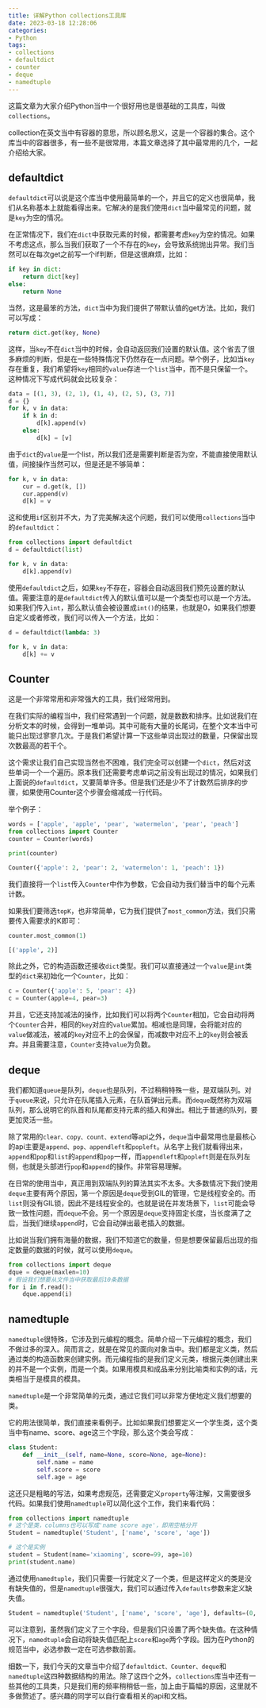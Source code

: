 ```yaml
---
title: 详解Python collections工具库
date: 2023-03-18 12:28:06
categories: 
- Python
tags:
- collections
- defaultdict
- counter
- deque
- namedtuple
---
```


这篇文章为大家介绍Python当中一个很好用也是很基础的工具库，叫做`collections`。

collection在英文当中有容器的意思，所以顾名思义，这是一个容器的集合。这个库当中的容器很多，有一些不是很常用，本篇文章选择了其中最常用的几个，一起介绍给大家。

## defaultdict

`defaultdict`可以说是这个库当中使用最简单的一个，并且它的定义也很简单，我们从名称基本上就能看得出来。它解决的是我们使用`dict`当中最常见的问题，就是`key`为空的情况。

在正常情况下，我们在`dict`中获取元素的时候，都需要考虑`key`为空的情况。如果不考虑这点，那么当我们获取了一个不存在的`key`，会导致系统抛出异常。我们当然可以在每次get之前写一个if判断，但是这很麻烦，比如：

```python
if key in dict:
    return dict[key]
else:
    return None
```

当然，这是最笨的方法，`dict`当中为我们提供了带默认值的get方法。比如，我们可以写成：

```python
return dict.get(key, None)
```

这样，当`key`不在`dict`当中的时候，会自动返回我们设置的默认值。这个省去了很多麻烦的判断，但是在一些特殊情况下仍然存在一点问题。举个例子，比如当`key`存在重复，我们希望将`key`相同的`value`存进一个`list`当中，而不是只保留一个。这种情况下写成代码就会比较复杂：

```python
data = [(1, 3), (2, 1), (1, 4), (2, 5), (3, 7)]
d = {}
for k, v in data:
    if k in d:
        d[k].append(v)
    else:
        d[k] = [v]
```

由于`dict`的`value`是一个list，所以我们还是需要判断是否为空，不能直接使用默认值，间接操作当然可以，但是还是不够简单：

```python
for k, v in data:
    cur = d.get(k, [])
    cur.append(v)
    d[k] = v
```

这和使用`if`区别并不大，为了完美解决这个问题，我们可以使用`collections`当中的`defaultdict`：

```python
from collections import defaultdict
d = defaultdict(list)

for k, v in data:
    d[k].append(v)
```

使用`defaultdict`之后，如果`key`不存在，容器会自动返回我们预先设置的默认值。需要注意的是`defaultdict`传入的默认值可以是一个类型也可以是一个方法。如果我们传入`int`，那么默认值会被设置成`int()`的结果，也就是0，如果我们想要自定义或者修改，我们可以传入一个方法，比如：

```python
d = defaultdict(lambda: 3)

for k, v in data:
    d[k] += v
```

## Counter

这是一个非常常用和非常强大的工具，我们经常用到。

在我们实际的编程当中，我们经常遇到一个问题，就是数数和排序。比如说我们在分析文本的时候，会得到一堆单词。其中可能有大量的长尾词，在整个文本当中可能只出现过寥寥几次。于是我们希望计算一下这些单词出现过的数量，只保留出现次数最高的若干个。

这个需求让我们自己实现当然也不困难，我们完全可以创建一个`dict`，然后对这些单词一个一个遍历。原本我们还需要考虑单词之前没有出现过的情况，如果我们上面说的`defaultdict`，又要简单许多。但是我们还是少不了计数然后排序的步骤，如果使用Counter这个步骤会缩减成一行代码。

举个例子：

```python
words = ['apple', 'apple', 'pear', 'watermelon', 'pear', 'peach']
from collections import Counter
counter = Counter(words)

print(counter)

Counter({'apple': 2, 'pear': 2, 'watermelon': 1, 'peach': 1})
```

我们直接将一个`list`传入`Counter`中作为参数，它会自动为我们替当中的每个元素计数。

如果我们要筛选`topK`，也非常简单，它为我们提供了`most_common`方法，我们只需要传入需要求的K即可：

```python
counter.most_common(1)

[('apple', 2)]
```

除此之外，它的构造函数还接收`dict`类型。我们可以直接通过一个`value`是`int`类型的`dict`来初始化一个`Counter`，比如：

```python
c = Counter({'apple': 5, 'pear': 4})
c = Counter(apple=4, pear=3)
```

并且，它还支持加减法的操作，比如我们可以将两个`Counter`相加，它会自动将两个`Counter`合并，相同的`key`对应的`value`累加。相减也是同理，会将能对应的`value`做减法，被减的`key`对应不上的会保留，而减数中对应不上的`key`则会被丢弃。并且需要注意，`Counter`支持`value`为负数。

## deque

我们都知道`queue`是队列，`deque`也是队列，不过稍稍特殊一些，是双端队列。对于`queue`来说，只允许在队尾插入元素，在队首弹出元素。而`deque`既然称为双端队列，那么说明它的队首和队尾都支持元素的插入和弹出。相比于普通的队列，要更加灵活一些。

除了常用的`clear、copy、count、extend`等api之外，`deque`当中最常用也是最核心的api主要是`append、pop、appendleft`和`popleft`。从名字上我们就看得出来，`append`和`pop`和`list`的`append`和`pop`一样，而`appendleft`和`popleft`则是在队列左侧，也就是头部进行`pop`和`append`的操作。非常容易理解。

在日常的使用当中，真正用到双端队列的算法其实不太多。大多数情况下我们使用`deque`主要有两个原因，第一个原因是`deque`受到GIL的管理，它是线程安全的。而`list`则没有GIL锁，因此不是线程安全的。也就是说在并发场景下，`list`可能会导致一致性问题，而`deque`不会。另一个原因是`deque`支持固定长度，当长度满了之后，当我们继续`append`时，它会自动弹出最老插入的数据。

比如说当我们拥有海量的数据，我们不知道它的数量，但是想要保留最后出现的指定数量的数据的时候，就可以使用`deque`。

```python
from collections import deque
dque = deque(maxlen=10)
# 假设我们想要从文件当中获取最后10条数据
for i in f.read():
    dque.append(i)
```

## namedtuple

`namedtuple`很特殊，它涉及到元编程的概念。简单介绍一下元编程的概念，我们不做过多的深入。简而言之，就是在常见的面向对象当中。我们都是定义类，然后通过类的构造函数来创建实例。而元编程指的是我们定义元类，根据元类创建出来的并不是一个实例，而是一个类。如果用模具和成品来分别比喻类和实例的话，元类相当于是模具的模具。

`namedtuple`是一个非常简单的元类，通过它我们可以非常方便地定义我们想要的类。

它的用法很简单，我们直接来看例子。比如如果我们想要定义一个学生类，这个类当中有name、score、age这三个字段，那么这个类会写成：

```python
class Student:
    def __init__(self, name=None, score=None, age=None):
        self.name = name
        self.score = score
        self.age = age
```

这还只是粗略的写法，如果考虑规范，还需要定义`property`等注解，又需要很多代码。如果我们使用`namedtuple`可以简化这个工作，我们来看代码：

```python
from collections import namedtuple
# 这个是类，columns也可以写成'name score age'，即用空格分开
Student = namedtuple('Student', ['name', 'score', 'age'])

# 这个是实例
student = Student(name='xiaoming', score=99, age=10)
print(student.name)
```

通过使用`namedtuple`，我们只需要一行就定义了一个类，但是这样定义的类是没有缺失值的，但是`namedtuple`很强大，我们可以通过传入`defaults`参数来定义缺失值。

```python
Student = namedtuple('Student', ['name', 'score', 'age'], defaults=(0, 0))
```

可以注意到，虽然我们定义了三个字段，但是我们只设置了两个缺失值。在这种情况下，`namedtuple`会自动将缺失值匹配上`score`和`age`两个字段。因为在Python的规范当中，必选参数一定在可选参数前面。

细数一下，我们今天的文章当中介绍了`defaultdict、Counter、deque`和`namedtuple`这四种数据结构的用法。除了这四个之外，`collections`库当中还有一些其他的工具类，只是我们用的频率稍稍低一些，加上由于篇幅的原因，这里就不多做赘述了。感兴趣的同学可以自行查看相关的api和文档。

